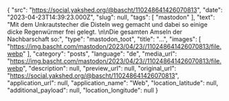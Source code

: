 {
  "src": "https://social.yakshed.org/@bascht/110248641426070813",
  "date": "2023-04-23T14:39:23.000Z",
  "slug": null,
  "tags": [
    "mastodon"
  ],
  "text": "Mit dem Unkrautstecher die Disteln weg gemacht und dabei so einige dicke Regenwürmer frei gelegt. \n\nDie gesamten Amseln der Nachbarschaft so:",
  "type": "mastodon_toot",
  "title": "…",
  "images": [
    "https://img.bascht.com/mastodon/2023/04/23//110248641426070813/file.webp"
  ],
  "category": "posts",
  "language": "de",
  "media_url": "https://img.bascht.com/mastodon/2023/04/23//110248641426070813/file.webp",
  "description": null,
  "preview_url": null,
  "original_url": "https://social.yakshed.org/@bascht/110248641426070813",
  "application_url": null,
  "application_name": "Web",
  "location_latitude": null,
  "additional_payload": null,
  "location_longitude": null
}